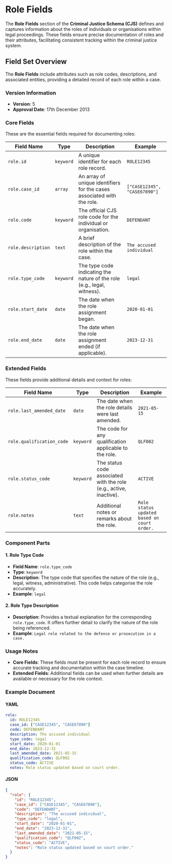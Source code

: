 # Role Fields

The **Role Fields** section of the **Criminal Justice Schema (CJS)** defines and captures information about the roles of individuals or organisations within legal proceedings. These fields ensure precise documentation of roles and their attributes, facilitating consistent tracking within the criminal justice system.

## Field Set Overview

The **Role Fields** include attributes such as role codes, descriptions, and associated entities, providing a detailed record of each role within a case.

### Version Information
- **Version**: 5
- **Approval Date**: 17th December 2013

### Core Fields

These are the essential fields required for documenting roles:

| Field Name                     | Type      | Description                                                               | Example                     |
|-------------------------------|-----------|---------------------------------------------------------------------------|-----------------------------|
| `role.id`                     | `keyword` | A unique identifier for each role record.                                 | `ROLE12345`                 |
| `role.case_id`                | `array`   | An array of unique identifiers for the cases associated with the role.    | `["CASE12345", "CASE67890"]`|
| `role.code`                   | `keyword` | The official CJS role code for the individual or organisation.            | `DEFENDANT`                 |
| `role.description`            | `text`    | A brief description of the role within the case.                          | `The accused individual`    |
| `role.type_code`              | `keyword` | The type code indicating the nature of the role (e.g., legal, witness).   | `legal`                     |
| `role.start_date`             | `date`    | The date when the role assignment began.                                  | `2020-01-01`                |
| `role.end_date`               | `date`    | The date when the role assignment ended (if applicable).                  | `2023-12-31`                |

### Extended Fields

These fields provide additional details and context for roles:

| Field Name                     | Type      | Description                                                               | Example                       |
|-------------------------------|-----------|---------------------------------------------------------------------------|-------------------------------|
| `role.last_amended_date`      | `date`    | The date when the role details were last amended.                         | `2021-05-15`                  |
| `role.qualification_code`     | `keyword` | The code for any qualification applicable to the role.                    | `QLF002`                      |
| `role.status_code`            | `keyword` | The status code associated with the role (e.g., active, inactive).        | `ACTIVE`                      |
| `role.notes`                  | `text`    | Additional notes or remarks about the role.                               | `Role status updated based on court order.` |

### Component Parts

#### 1. **Role Type Code**
- **Field Name**: `role.type_code`
- **Type**: `keyword`
- **Description**: The type code that specifies the nature of the role (e.g., legal, witness, administrative). This code helps categorise the role accurately.
- **Example**: `legal`

#### 2. **Role Type Description**
- **Description**: Provides a textual explanation for the corresponding `role.type_code`. It offers further detail to clarify the nature of the role being referenced.
- **Example**: `Legal role related to the defence or prosecution in a case.`

### Usage Notes

- **Core Fields**: These fields must be present for each role record to ensure accurate tracking and documentation within the case timeline.
- **Extended Fields**: Additional fields can be used when further details are available or necessary for the role context.

### Example Document

#### YAML

```yaml
role:
  id: ROLE12345
  case_id: ["CASE12345", "CASE67890"]
  code: DEFENDANT
  description: The accused individual
  type_code: legal
  start_date: 2020-01-01
  end_date: 2023-12-31
  last_amended_date: 2021-05-15
  qualification_code: QLF002
  status_code: ACTIVE
  notes: Role status updated based on court order.
```

#### JSON

```json
{
  "role": {
    "id": "ROLE12345",
    "case_id": ["CASE12345", "CASE67890"],
    "code": "DEFENDANT",
    "description": "The accused individual",
    "type_code": "legal",
    "start_date": "2020-01-01",
    "end_date": "2023-12-31",
    "last_amended_date": "2021-05-15",
    "qualification_code": "QLF002",
    "status_code": "ACTIVE",
    "notes": "Role status updated based on court order."
  }
}
```
